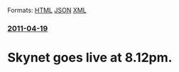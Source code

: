 
Formats: [HTML](/news/2011/04/19/skynet-goes-live-at-8-12pm.html)  [JSON](/news/2011/04/19/skynet-goes-live-at-8-12pm.json)  [XML](/news/2011/04/19/skynet-goes-live-at-8-12pm.xml)  

### [2011-04-19](/news/2011/04/19/index.md)

##### 
# Skynet goes live at 8.12pm.



